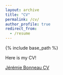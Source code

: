 ```yaml
---
layout: archive
title: "CV"
permalink: /cv/
author_profile: true
redirect_from:
  - /resume
---
```


{% include base_path %}


Here is my CV!

[Jérémie Bonneau CV](http://jeremie-bonneau.github.io/files/CV_Jérémie_Bonneau.pdf)


